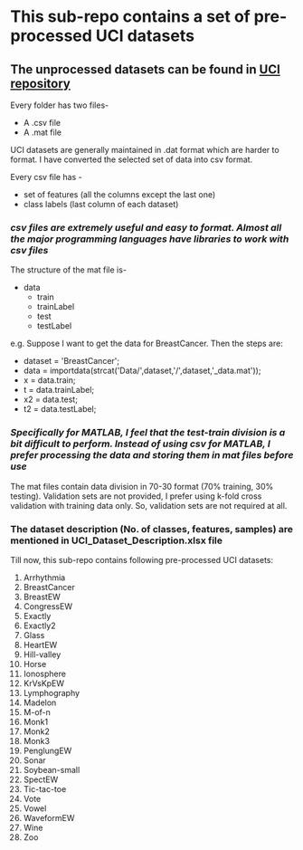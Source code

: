 # This sub-repo contains a set of pre-processed UCI datasets

## The unprocessed datasets can be found in [UCI repository](https://archive.ics.uci.edu/ml/index.php)

Every folder has two files-
* A .csv file 
* A .mat file

UCI datasets are generally maintained in .dat format which are harder to format.
I have converted the selected set of data into csv format.

Every csv file has -
* set of features (all the columns except the last one)
* class labels (last column of each dataset)

### _csv files are extremely useful and easy to format. Almost all the major programming languages have libraries to work with csv files_

The structure of the mat file is-
* data
    * train
    * trainLabel
    * test
    * testLabel
    
e.g. Suppose I want to get the data for BreastCancer. Then the steps are:
* dataset = 'BreastCancer';
* data = importdata(strcat('Data/',dataset,'/',dataset,'_data.mat'));
* x = data.train;
* t = data.trainLabel;
* x2 = data.test;
* t2 = data.testLabel;


### _Specifically for MATLAB, I feel that the test-train division is a bit difficult to perform. Instead of using csv for MATLAB, I prefer processing the data and storing them in mat files before use_

The mat files contain data division in 70-30 format (70% training, 30% testing). Validation sets are not provided, I prefer using k-fold cross validation with training data only. So, validation sets are not required at all.

### The dataset description (No. of classes, features, samples) are mentioned in **UCI_Dataset_Description.xlsx** file

Till now, this sub-repo contains following pre-processed UCI datasets:
1. Arrhythmia
2. BreastCancer
3. BreastEW
4. CongressEW
5. Exactly
6. Exactly2
7. Glass
8. HeartEW
9. Hill-valley
10. Horse
11. Ionosphere
12. KrVsKpEW
13. Lymphography
14. Madelon
15. M-of-n
16. Monk1
17. Monk2
18. Monk3
19. PenglungEW
20. Sonar
21. Soybean-small
22. SpectEW
23. Tic-tac-toe
24. Vote
25. Vowel
26. WaveformEW
27. Wine
28. Zoo
